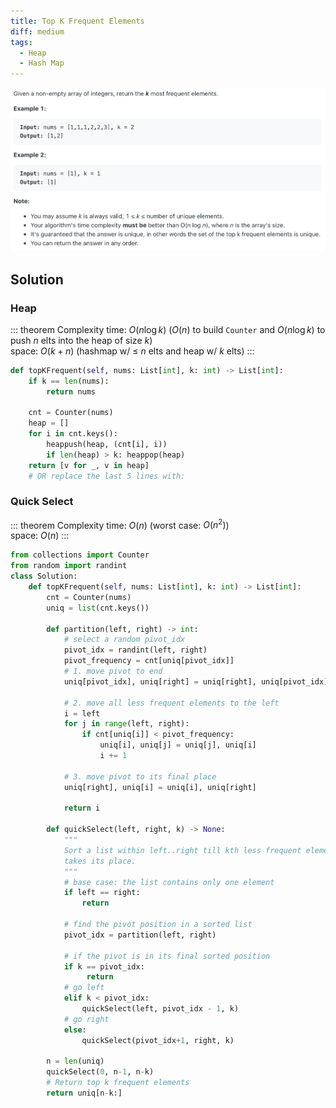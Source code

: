 ```yaml
---
title: Top K Frequent Elements
diff: medium
tags:
  - Heap
  - Hash Map
---
```


<img class="medium-zoom" src="/algo/top-k-frequent-elements.png" alt="https://www.lintcode.com/problem/top-k-frequent-elements">

## Solution

### Heap

::: theorem Complexity
time: $O(n\log k)$ ($O(n)$ to build `Counter` and $O(n\log k)$ to push $n$ elts into the heap of size $k$)  
space: $O(k + n)$ (hashmap w/ $\le$ $n$ elts and heap w/ $k$ elts)
:::

```py
def topKFrequent(self, nums: List[int], k: int) -> List[int]:
    if k == len(nums):
        return nums

    cnt = Counter(nums)
    heap = []
    for i in cnt.keys():
        heappush(heap, (cnt[i], i))
        if len(heap) > k: heappop(heap)
    return [v for _, v in heap]
    # OR replace the last 5 lines with:
```

### Quick Select

::: theorem Complexity
time: $O(n)$ (worst case: $O(n^2)$)  
space: $O(n)$
:::

```py
from collections import Counter
from random import randint
class Solution:
    def topKFrequent(self, nums: List[int], k: int) -> List[int]:
        cnt = Counter(nums)
        uniq = list(cnt.keys())

        def partition(left, right) -> int:
            # select a random pivot_idx
            pivot_idx = randint(left, right)
            pivot_frequency = cnt[uniq[pivot_idx]]
            # 1. move pivot to end
            uniq[pivot_idx], uniq[right] = uniq[right], uniq[pivot_idx]

            # 2. move all less frequent elements to the left
            i = left
            for j in range(left, right):
                if cnt[uniq[i]] < pivot_frequency:
                    uniq[i], uniq[j] = uniq[j], uniq[i]
                    i += 1

            # 3. move pivot to its final place
            uniq[right], uniq[i] = uniq[i], uniq[right]

            return i

        def quickSelect(left, right, k) -> None:
            """
            Sort a list within left..right till kth less frequent element
            takes its place.
            """
            # base case: the list contains only one element
            if left == right:
                return

            # find the pivot position in a sorted list
            pivot_idx = partition(left, right)

            # if the pivot is in its final sorted position
            if k == pivot_idx:
                 return
            # go left
            elif k < pivot_idx:
                quickSelect(left, pivot_idx - 1, k)
            # go right
            else:
                quickSelect(pivot_idx+1, right, k)

        n = len(uniq)
        quickSelect(0, n-1, n-k)
        # Return top k frequent elements
        return uniq[n-k:]
```

<!-- REDO in Hoare's partition ??? -->
